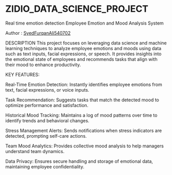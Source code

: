 # ZIDIO_DATA_SCIENCE_PROJECT
Real time emotion detection 
Employee Emotion and Mood Analysis System


Author : [SyedFurqanAli540702](https://github.com/SyedFurqanAli540702)

DESCRIPTION
This project focuses on leveraging data science and machine learning techniques to analyze employee emotions and moods using data such as text inputs, facial expressions, or speech. It provides insights into the emotional state of employees and recommends tasks that align with their mood to enhance productivity.

KEY FEATURES:

Real-Time Emotion Detection: Instantly identifies employee emotions from text, facial expressions, or voice inputs.

Task Recommendation: Suggests tasks that match the detected mood to optimize performance and satisfaction.

Historical Mood Tracking: Maintains a log of mood patterns over time to identify trends and behavioral changes.

Stress Management Alerts: Sends notifications when stress indicators are detected, prompting self-care actions.

Team Mood Analytics: Provides collective mood analysis to help managers understand team dynamics.

Data Privacy: Ensures secure handling and storage of emotional data, maintaining employee confidentiality.
